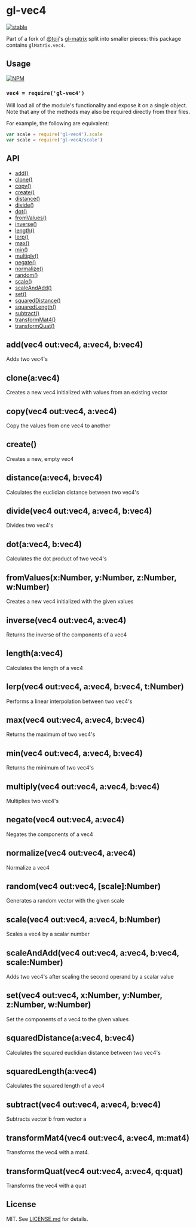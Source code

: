 # gl-vec4

[![stable](http://badges.github.io/stability-badges/dist/stable.svg)](http://github.com/badges/stability-badges)

Part of a fork of [@toji](http://github.com/toji)'s
[gl-matrix](http://github.com/toji/gl-matrix) split into smaller pieces: this
package contains `glMatrix.vec4`.

## Usage

[![NPM](https://nodei.co/npm/gl-vec4.png)](https://nodei.co/npm/gl-vec4/)

### `vec4 = require('gl-vec4')`

Will load all of the module's functionality and expose it on a single
object. Note that any of the methods may also be required directly
from their files.

For example, the following are equivalent:

``` javascript
var scale = require('gl-vec4').scale
var scale = require('gl-vec4/scale')
```

## API

  - [add()](#addoutvec4-avec4-bvec4)
  - [clone()](#cloneavec4)
  - [copy()](#copyoutvec4-avec4)
  - [create()](#create)
  - [distance()](#distanceavec4-bvec4)
  - [divide()](#divideoutvec4-avec4-bvec4)
  - [dot()](#dotavec4-bvec4)
  - [fromValues()](#fromvaluesxnumber-ynumber-znumber-wnumber)
  - [inverse()](#inverseoutvec4-avec4)
  - [length()](#lengthavec4)
  - [lerp()](#lerpoutvec4-avec4-bvec4-tnumber)
  - [max()](#maxoutvec4-avec4-bvec4)
  - [min()](#minoutvec4-avec4-bvec4)
  - [multiply()](#multiplyoutvec4-avec4-bvec4)
  - [negate()](#negateoutvec4-avec4)
  - [normalize()](#normalizeoutvec4-avec4)
  - [random()](#randomoutvec4-scalenumber)
  - [scale()](#scaleoutvec4-avec4-bnumber)
  - [scaleAndAdd()](#scaleandaddoutvec4-avec4-bvec4-scalenumber)
  - [set()](#setoutvec4-xnumber-ynumber-znumber-wnumber)
  - [squaredDistance()](#squareddistanceavec4-bvec4)
  - [squaredLength()](#squaredlengthavec4)
  - [subtract()](#subtractoutvec4-avec4-bvec4)
  - [transformMat4()](#transformmat4outvec4-avec4-mmat4)
  - [transformQuat()](#transformquatoutvec4-avec4-qquat)

## add(vec4 out:vec4, a:vec4, b:vec4)

  Adds two vec4's

## clone(a:vec4)

  Creates a new vec4 initialized with values from an existing vector

## copy(vec4 out:vec4, a:vec4)

  Copy the values from one vec4 to another

## create()

  Creates a new, empty vec4

## distance(a:vec4, b:vec4)

  Calculates the euclidian distance between two vec4's

## divide(vec4 out:vec4, a:vec4, b:vec4)

  Divides two vec4's

## dot(a:vec4, b:vec4)

  Calculates the dot product of two vec4's

## fromValues(x:Number, y:Number, z:Number, w:Number)

  Creates a new vec4 initialized with the given values

## inverse(vec4 out:vec4, a:vec4)

  Returns the inverse of the components of a vec4

## length(a:vec4)

  Calculates the length of a vec4

## lerp(vec4 out:vec4, a:vec4, b:vec4, t:Number)

  Performs a linear interpolation between two vec4's

## max(vec4 out:vec4, a:vec4, b:vec4)

  Returns the maximum of two vec4's

## min(vec4 out:vec4, a:vec4, b:vec4)

  Returns the minimum of two vec4's

## multiply(vec4 out:vec4, a:vec4, b:vec4)

  Multiplies two vec4's

## negate(vec4 out:vec4, a:vec4)

  Negates the components of a vec4

## normalize(vec4 out:vec4, a:vec4)

  Normalize a vec4

## random(vec4 out:vec4, [scale]:Number)

  Generates a random vector with the given scale

## scale(vec4 out:vec4, a:vec4, b:Number)

  Scales a vec4 by a scalar number

## scaleAndAdd(vec4 out:vec4, a:vec4, b:vec4, scale:Number)

  Adds two vec4's after scaling the second operand by a scalar value

## set(vec4 out:vec4, x:Number, y:Number, z:Number, w:Number)

  Set the components of a vec4 to the given values

## squaredDistance(a:vec4, b:vec4)

  Calculates the squared euclidian distance between two vec4's

## squaredLength(a:vec4)

  Calculates the squared length of a vec4

## subtract(vec4 out:vec4, a:vec4, b:vec4)

  Subtracts vector b from vector a

## transformMat4(vec4 out:vec4, a:vec4, m:mat4)

  Transforms the vec4 with a mat4.

## transformQuat(vec4 out:vec4, a:vec4, q:quat)

  Transforms the vec4 with a quat

## License

MIT. See [LICENSE.md](http://github.com/stackgl/gl-vec4/blob/master/LICENSE.md) for details.
